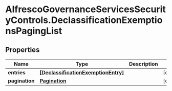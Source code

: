 # AlfrescoGovernanceServicesSecurityControls.DeclassificationExemptionsPagingList

## Properties
Name | Type | Description | Notes
------------ | ------------- | ------------- | -------------
**entries** | [**[DeclassificationExemptionEntry]**](DeclassificationExemptionEntry.md) |  | [optional] 
**pagination** | [**Pagination**](Pagination.md) |  | [optional] 



